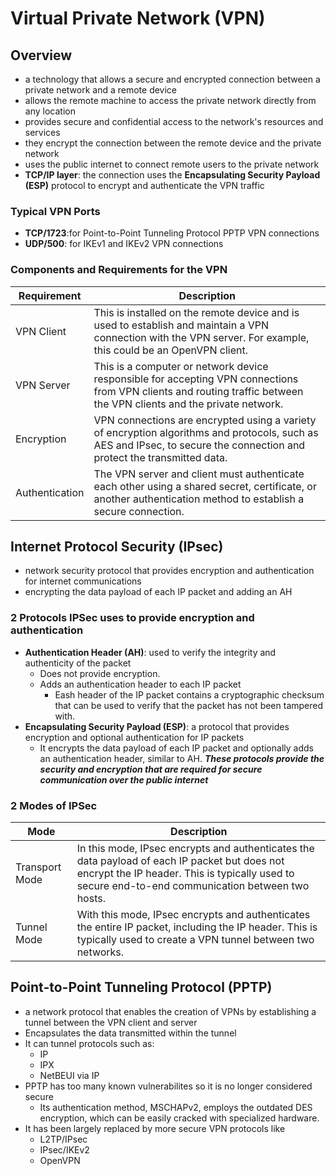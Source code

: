 # Virtual Private Network (VPN)

## Overview
- a technology that allows a secure and encrypted connection between a private network and a remote device
- allows the remote machine to access the private network directly from any location
- provides secure and confidential access to the network's resources and services
- they encrypt the connection between the remote device and the private network
- uses the public internet to connect remote users to the private network
- **TCP/IP layer**: the connection uses the **Encapsulating Security Payload (ESP)** protocol to encrypt and authenticate the VPN traffic

### Typical VPN Ports
- **TCP/1723**:for Point-to-Point Tunneling Protocol PPTP VPN connections
- **UDP/500**: for IKEv1 and IKEv2 VPN connections

### Components and Requirements for the VPN
| Requirement    | Description |
|---------------|-------------|
| VPN Client    | This is installed on the remote device and is used to establish and maintain a VPN connection with the VPN server. For example, this could be an OpenVPN client. |
| VPN Server    | This is a computer or network device responsible for accepting VPN connections from VPN clients and routing traffic between the VPN clients and the private network. |
| Encryption    | VPN connections are encrypted using a variety of encryption algorithms and protocols, such as AES and IPsec, to secure the connection and protect the transmitted data. |
| Authentication | The VPN server and client must authenticate each other using a shared secret, certificate, or another authentication method to establish a secure connection. |

## Internet Protocol Security (IPsec)
-  network security protocol that provides encryption and authentication for internet communications
- encrypting the data payload of each IP packet and adding an AH

### 2 Protocols IPSec uses to provide encryption and authentication
- **Authentication Header (AH)**: used to verify the integrity and authenticity of the packet
    - Does not provide encryption.
    - Adds an authentication header to each IP packet
        - Eash header of the IP packet contains a cryptographic checksum that can be used to verify that the packet has not been tampered with.
- **Encapsulating Security Payload (ESP)**: a protocol that provides encryption and optional authentication for IP packets
    - It encrypts the data payload of each IP packet and optionally adds an authentication header, similar to AH.
***These protocols provide the security and encryption that are required for secure communication over the public internet***

### 2 Modes of IPSec
| Mode          | Description |
|--------------|-------------|
| Transport Mode | In this mode, IPsec encrypts and authenticates the data payload of each IP packet but does not encrypt the IP header. This is typically used to secure end-to-end communication between two hosts. |
| Tunnel Mode   | With this mode, IPsec encrypts and authenticates the entire IP packet, including the IP header. This is typically used to create a VPN tunnel between two networks. |

## Point-to-Point Tunneling Protocol (PPTP)
- a network protocol that enables the creation of VPNs by establishing a tunnel between the VPN client and server
- Encapsulates the data transmitted within the tunnel
- It can tunnel protocols such as:
    - IP
    - IPX
    - NetBEUI via IP
- PPTP has too many known vulnerabilites so it is no longer considered secure
    - Its authentication method, MSCHAPv2, employs the outdated DES encryption, which can be easily cracked with specialized hardware.
- It has been largely replaced by more secure VPN protocols like
    - L2TP/IPsec
    - IPsec/IKEv2
    - OpenVPN